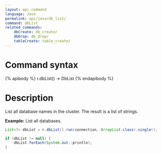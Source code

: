 ```yaml
---
layout: api-command
language: Java
permalink: api/java/db_list/
command: dbList
related_commands:
    dbCreate: db_create/
    dbDrop: db_drop/
    tableCreate: table_create/
---
```


# Command syntax #

{% apibody %}
r.dbList() &rarr; DbList
{% endapibody %}

# Description #

List all database names in the cluster. The result is a list of strings.

__Example:__ List all databases.

```java
List<?> dbList = r.dbList().run(connection, ArrayList.class).single();

if (dbList != null) {
    dbList.forEach(System.out::println);
}
```
